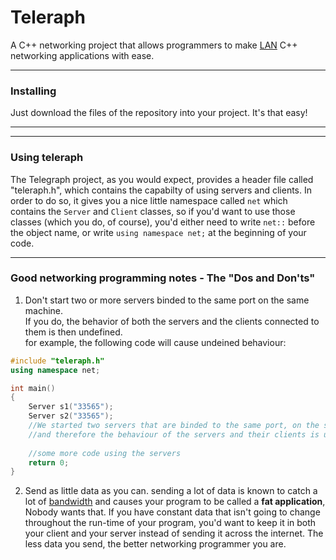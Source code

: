# Teleraph

A C++ networking project that allows programmers to make [LAN](https://en.wikipedia.org/wiki/Local_area_network "Local Area Network") C++ networking applications with ease.

---

### Installing

Just download the files of the repository into your project. It's that easy!

---

---

### Using teleraph

The Telegraph project, as you would expect, provides a header file called "teleraph.h", which contains the capabilty of using servers and clients. In order to do so, it gives you a nice little namespace called `net` which contains the `Server` and `Client` classes, so if you'd want to use those classes (which you do, of course), you'd either need to write `net::` before the object name, or write `using namespace net;` at the beginning of your code.

---

### Good networking programming notes - The "Dos and Don'ts"

1. Don't start two or more servers binded to the same port on the same machine.\
If you do, the behavior of both the servers and the clients connected to them is then undefined.\
for example, the following code will cause undeined behaviour:
```C++
#include "teleraph.h"
using namespace net;

int main()
{
    Server s1("33565");
    Server s2("33565");
    //We started two servers that are binded to the same port, on the same machine,
    //and therefore the behaviour of the servers and their clients is undefined.
    
    //some more code using the servers
    return 0;
}
```

2. Send as little data as you can. sending a lot of data is known to catch a lot of [bandwidth](https://en.wikipedia.org/wiki/Bandwidth_(computing) "Bandwith (computing)") and causes your program to be called a **fat application**, Nobody wants that. If you have constant data that isn't going to change throughout the run-time of your program, you'd want to keep it in both your client and your server instead of sending it across the internet. The less data you send, the better networking programmer you are.
